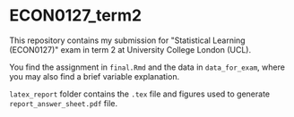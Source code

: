 # ECON0127_term2
This repository contains my submission for "Statistical Learning (ECON0127)" exam in term 2 at University College London (UCL).

You find the assignment in ``final.Rmd`` and the data in ``data_for_exam``, where you may also find a brief variable explanation.

``latex_report`` folder contains the ``.tex`` file and figures used to generate ``report_answer_sheet.pdf`` file. 

